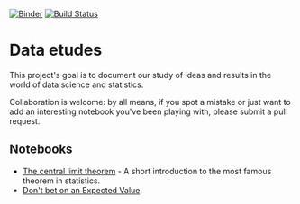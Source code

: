 [![Binder](https://mybinder.org/badge_logo.svg)](https://mybinder.org/v2/gh/lambdaclass/data_etudes/master)
[![Build Status](https://travis-ci.org/lambdaclass/data_etudes.svg?branch=master)](https://travis-ci.org/lambdaclass/data_etudes)

Data etudes
==============================

This project's goal is to document our study of ideas and results in the world of data science and statistics. 

Collaboration is welcome: by all means, if you spot a mistake or just want to add an interesting notebook you've been playing with, please submit a pull request.

## Notebooks

- [The central limit theorem](https://lambdaclass.com/data_etudes/discussing_the_central_limit_theorem.html) - A short introduction to the most famous theorem in statistics.
- [Don't bet on an Expected Value](https://lambdaclass.com/data_etudes/dont_bet_on_an_ev.html).
